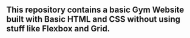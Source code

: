## This repository contains a basic Gym Website built with Basic HTML and CSS without using stuff like Flexbox and Grid.